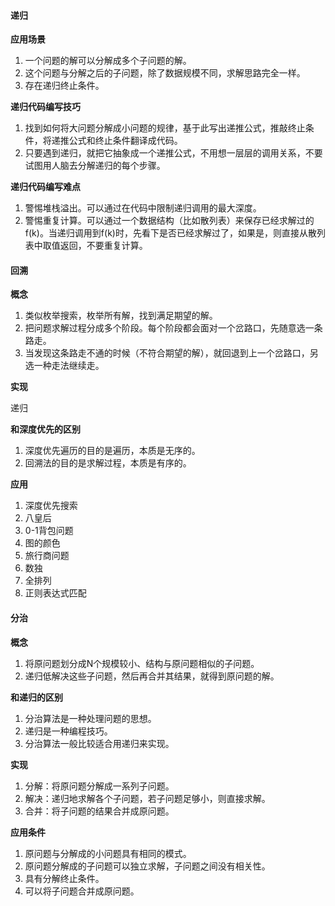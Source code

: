 #### 递归

**应用场景**

1. 一个问题的解可以分解成多个子问题的解。
2. 这个问题与分解之后的子问题，除了数据规模不同，求解思路完全一样。
3. 存在递归终止条件。

**递归代码编写技巧**

1. 找到如何将大问题分解成小问题的规律，基于此写出递推公式，推敲终止条件，将递推公式和终止条件翻译成代码。
2. 只要遇到递归，就把它抽象成一个递推公式，不用想一层层的调用关系，不要试图用人脑去分解递归的每个步骤。

**递归代码编写难点**

1. 警惕堆栈溢出。可以通过在代码中限制递归调用的最大深度。
2. 警惕重复计算。可以通过一个数据结构（比如散列表）来保存已经求解过的f(k)。当递归调用到f(k)时，先看下是否已经求解过了，如果是，则直接从散列表中取值返回，不要重复计算。

#### 回溯

**概念**

1. 类似枚举搜索，枚举所有解，找到满足期望的解。
2. 把问题求解过程分成多个阶段。每个阶段都会面对一个岔路口，先随意选一条路走。
3. 当发现这条路走不通的时候（不符合期望的解），就回退到上一个岔路口，另选一种走法继续走。

**实现**

递归

**和深度优先的区别**

1. 深度优先遍历的目的是遍历，本质是无序的。
2. 回溯法的目的是求解过程，本质是有序的。

**应用**

1. 深度优先搜索
2. 八皇后
3. 0-1背包问题
4. 图的颜色
5. 旅行商问题
6. 数独
7. 全排列
8. 正则表达式匹配

#### 分治

**概念**

1. 将原问题划分成N个规模较小、结构与原问题相似的子问题。
2. 递归低解决这些子问题，然后再合并其结果，就得到原问题的解。
   

**和递归的区别**

1. 分治算法是一种处理问题的思想。
2. 递归是一种编程技巧。
3. 分治算法一般比较适合用递归来实现。

**实现**

1. 分解：将原问题分解成一系列子问题。
2. 解决：递归地求解各个子问题，若子问题足够小，则直接求解。
3. 合并：将子问题的结果合并成原问题。

**应用条件**

1. 原问题与分解成的小问题具有相同的模式。
2. 原问题分解成的子问题可以独立求解，子问题之间没有相关性。
3. 具有分解终止条件。
4. 可以将子问题合并成原问题。
